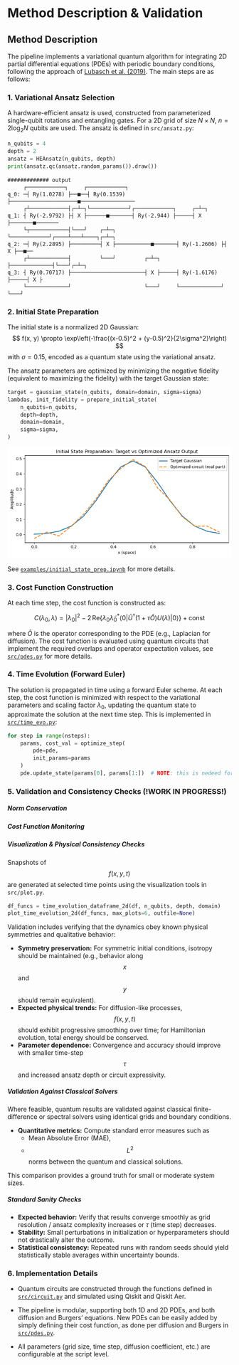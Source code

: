 #  Method Description \& Validation

## Method Description

The pipeline implements a variational quantum algorithm for integrating 2D partial differential equations (PDEs) with periodic boundary conditions, following the approach of [Lubasch et al. (2019)](https://arxiv.org/pdf/1907.09032). The main steps are as follows:

### 1. Variational Ansatz Selection

A hardware-efficient ansatz is used, constructed from parameterized single-qubit rotations and entangling gates. For a 2D grid of size $N \times N$, $n = 2 \log_2 N$ qubits are used. The ansatz is defined in `src/ansatz.py`:

```python
n_qubits = 4
depth = 2
ansatz = HEAnsatz(n_qubits, depth)
print(ansatz.qc(ansatz.random_params()).draw())
```
```
############# output
     ┌────────────┐     ┌────────────┐                                       
q_0: ─┤ Ry(1.0278) ├──■──┤ Ry(0.1539) ├─────────────────────■─────────────────
     ┌┴────────────┤┌─┴─┐└────────────┘┌────────────┐     ┌─┴─┐               
q_1: ┤ Ry(-2.9792) ├┤ X ├──────■───────┤ Ry(-2.944) ├─────┤ X ├───────■───────
     └┬────────────┤└───┘    ┌─┴─┐     └────────────┘┌────┴───┴────┐┌─┴─┐     
q_2: ─┤ Ry(2.2895) ├─────────┤ X ├───────────■───────┤ Ry(-1.2606) ├┤ X ├──■──
     ┌┴────────────┤         └───┘         ┌─┴─┐     ├─────────────┤└───┘┌─┴─┐
q_3: ┤ Ry(0.70717) ├───────────────────────┤ X ├─────┤ Ry(-1.6176) ├─────┤ X ├
     └─────────────┘                       └───┘     └─────────────┘     └───┘
```


### 2. Initial State Preparation

The initial state is a normalized 2D Gaussian:
$$
f(x, y) \propto \exp\left(-\frac{(x-0.5)^2 + (y-0.5)^2}{2\sigma^2}\right)
$$
with $\sigma=0.15$, encoded as a quantum state using the variational ansatz.

The ansatz parameters are optimized by minimizing the negative fidelity (equivalent to maximizing the fidelity) with the target Gaussian state:

```python
target = gaussian_state(n_qubits, domain=domain, sigma=sigma)
lambdas, init_fidelity = prepare_initial_state(
    n_qubits=n_qubits,
    depth=depth,
    domain=domain,
    sigma=sigma,
)
```

<img src="./images/init_state_prep.png" alt="" width="600"/>

See [`examples/initial_state_prep.ipynb`](https://github.com/DanieleCucurachi/quantum-pde-solver/blob/main/examples/initial_state_prep.ipynb) for more details.

### 3. Cost Function Construction

At each time step, the cost function is constructed as:

$$C(\lambda_0, \lambda) = |\lambda_0|^2 - 2 \, \mathrm{Re}\{\lambda_0 \tilde{\lambda}_0^* \langle 0| \tilde{U}^\dagger (1 + \tau \hat{O}) U(\lambda) |0\rangle\} + \text{const}$$

where $\hat{O}$ is the operator corresponding to the PDE (e.g., Laplacian for diffusion). The cost function is evaluated using quantum circuits that implement the required overlaps and operator expectation values, see [`src/pdes.py`](https://github.com/DanieleCucurachi/quantum-pde-solver/blob/main/src/pdes.py) for more details.

### 4. Time Evolution (Forward Euler)

The solution is propagated in time using a forward Euler scheme. At each step, the cost function is minimized with respect to the variational parameters and scaling factor $\lambda_0$, updating the quantum state to approximate the solution at the next time step. This is implemented in [`src/time_evo.py`](https://github.com/DanieleCucurachi/quantum-pde-solver/blob/main/src/time_evo.py):

```python
for step in range(nsteps):
    params, cost_val = optimize_step(
        pde=pde,
        init_params=params
    )
    pde.update_state(params[0], params[1:])  # NOTE: this is nedeed for computing \tilde{U} in the next step
```

### 5. Validation and Consistency Checks (!WORK IN PROGRESS!)


##### **Norm Conservation**


##### **Cost Function Monitoring**



##### **Visualization & Physical Consistency Checks**
Snapshots of $$f(x, y, t)$$ are generated at selected time points using the visualization tools in `src/plot.py`.  

```python
df_funcs = time_evolution_dataframe_2d(df, n_qubits, depth, domain)
plot_time_evolution_2d(df_funcs, max_plots=6, outfile=None)
```

Validation includes verifying that the dynamics obey known physical symmetries and qualitative behavior:  
- **Symmetry preservation:** For symmetric initial conditions, isotropy should be maintained (e.g., behavior along $$x$$ and $$y$$ should remain equivalent).  
- **Expected physical trends:** For diffusion-like processes, $$f(x,y,t)$$ should exhibit progressive smoothing over time; for Hamiltonian evolution, total energy should be conserved.  
- **Parameter dependence:** Convergence and accuracy should improve with smaller time-step $$\tau$$ and increased ansatz depth or circuit expressivity.

##### **Validation Against Classical Solvers**

Where feasible, quantum results are validated against classical finite-difference or spectral solvers using identical grids and boundary conditions.  
- **Quantitative metrics:** Compute standard error measures such as  
  - Mean Absolute Error (MAE), 
  - $$L^2$$ norms between the quantum and classical solutions.  

This comparison provides a ground truth for small or moderate system sizes.


##### **Standard Sanity Checks**

- **Expected behavior:** Verify that results converge smoothly as grid resolution / ansatz complexity increases or $\tau$ (time step) decreases.  
- **Stability:** Small perturbations in initialization or hyperparameters should not drastically alter the outcome. 
- **Statistical consistency:** Repeated runs with random seeds should yield statistically stable averages within uncertainty bounds.



### 6. Implementation Details

- Quantum circuits are constructed through the functions defined in [`src/circuit.py`](https://github.com/DanieleCucurachi/quantum-pde-solver/blob/main/src/circuit.py) and simulated using Qiskit and Qiskit Aer.

- The pipeline is modular, supporting both 1D and 2D PDEs, and both diffusion and Burgers’ equations. New PDEs can be easily added by simply defining their cost function, as done per diffusion and Burgers in [`src/pdes.py`](https://github.com/DanieleCucurachi/quantum-pde-solver/blob/main/src/pdes.py).

- All parameters (grid size, time step, diffusion coefficient, etc.) are configurable at the script level.